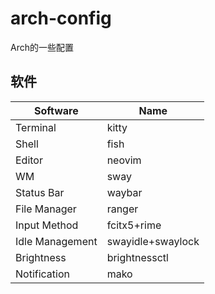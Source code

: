 # arch-config
Arch的一些配置

## 软件

| Software | Name |
| ---- | ---- |
| Terminal | kitty |
| Shell | fish |
| Editor | neovim |
| WM | sway |
| Status Bar | waybar |
| File Manager | ranger |
| Input Method | fcitx5+rime |
| Idle Management | swayidle+swaylock |
| Brightness | brightnessctl |
| Notification | mako |
